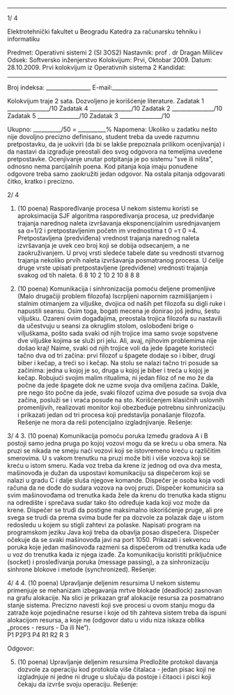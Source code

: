 --------------------------------------------------------------------------------


1/  4 
 
Elektrotehnički fakultet u Beogradu 
Katedra za računarsku tehniku i informatiku 
 
Predmet: Operativni sistemi 2 (SI  3OS2) 
Nastavnik: prof . dr Dragan Milićev 
Odsek: Softversko inženjerstvo 
Kolokvijum: Prvi,    Oktobar 2009. 
Datum: 28.10.2009. 
Prvi kolokvijum iz Operativnih sistema 2 
Kandidat:
 _____________________________________________________________ 
Broj indeksa: ________________  E-mail:______________________________________ 
 
Kolokvijum traje 2 sata. Dozvoljeno je korišćenje literature. 
Zadatak 1 _______________/10   Zadatak 4 _______________/10 
Zadatak 2 _______________/10   Zadatak 5 _______________/10 
Zadatak 3 _______________/10    
 
Ukupno: __________/50 = __________% 
Napomena: Ukoliko u zadatku nešto nije dovoljno precizno definisano, student treba da 
uvede razumnu pretpostavku, da je uokviri (da bi se lakše prepoznala prilikom ocenjivanja) i 
da  nastavi da  izgrađuje  preostali  deo  svog  odgovora  na  temeljima  uvedene  pretpostavke. 
Ocenjivanje unutar potpitanja je po sistemu "sve ili ništa", odnosno nema parcijalnih poena. 
Kod pitanja koja imaju ponuđene odgovore treba samo zaokružiti jedan odgovor. Na ostala 
pitanja odgovarati čitko, kratko i precizno. 
 

2/  4 
1. (10 poena) Raspoređivanje procesa 
U nekom sistemu  koristi  se aproksimacija  SJF  algoritma  raspoređivanja  procesa,  uz 
predviđanje trajanja narednog naleta izvršavanja eksponencijalnim usrednjavanjem sa α=1/2 i 
pretpostavljenim početn   im vrednostima t
0
=τ
0
=4. Pretpostavljena  (predviđena)  vrednost 
trajanja narednog  naleta  izvršavanja je  uvek  ceo  broj  koji  se  dobija  odsecanjem,  a  ne 
zaokruživanjem. U prvoj vrsti sledeće tabele date su vrednosti stvarnog trajanja nekoliko 
prvih naleta izvršavanja posmatranog procesa. U ćelije druge vrste upisati pretpostavljene 
(predviđene) vrednosti trajanja svakog od tih naleta. 
6 8 10 2 10 2 10 8 8 8 
          
2. (10 poena) Komunikacija i sinhronizacija pomoću deljene promenljive 
(Malo drugačiji problem filozofa) Iscrpljeni napornim razmišljanjem i stalnim otimanjem za 
viljuške, dvojica od naših pet filozofa su digli ruke i napustili seansu. Osim toga, bogati 
mecena  je  donirao  još  jednu,  šestu  viljušku.  Ozareni  ovim  događajima, preostala  trojica 
filozofa su nastavili da učestvuju u seansi za okruglim stolom, oslobođeni brige o viljuškama, 
pošto sada svaki od njih trojice ima samo svoje sopstvene dve viljuške kojima se služi pri jelu. 
Ali, avaj, njihovim problemima nije došao kraj! Naime, svaki od njih trojice voli da jede 
špagete koristeći tačno dva od tri začina: prvi filozof u špagete dodaje so i biber, drugi biber i 
kečap, a treći so i kečap. Na stolu se nalazi tačno tri posude sa začinima: jedna u kojoj je so, 
druga u kojoj je biber i treća u kojoj je kečap. Robujući svojim malim ritualima, ni jedan 
filoz  of ne mo   že da počne da jede špagete dok ne uzme svoja dva omiljena začina. Dakle, pre 
nego što počne da jede, svaki filozof uzima dve posude sa svoja dva začina, posluži se i vraća 
posude na sto. 
Korišćenjem klasičnih uslovnih promenljivih, realizovati monitor koji obezbeđuje potrebnu 
sinhronizaciju i prikazati jedan od tri procesa koji predstavlja ponašanje filozofa. Rešenje ne 
mora da reši potencijalno izgladnjivanje. 
Rešenje: 

3/  4 
3. (10 poena) Komunikacija pomoću poruka 
Između gradova A i B postoji samo jedna pruga po kojoj vozovi mogu da se kreću u oba 
smera. Na  pruzi  se  nikada  ne  smeju  naći  vozovi  koji  se istovremeno kreću  u  različitim 
smerovima. U s vakom trenutku na pruzi može biti i više vozova koji se kreću u istom smeru. 
Kada voz treba da krene iz jednog od ova dva mesta, mašinovođa je dužan da uspostavi 
komunikaciju sa dispečerom koji se nalazi u gradu C i dalje sluša njegove komande. Dispečer 
je osoba koja vodi računa da ne dođe do sudara vozova na ovoj pruzi. Dispečer komunicira sa 
svim mašinovođama od trenutka kada žele da krenu do trenutka kada stignu na odredište i 
sprečava sudar tako što određuje kada koji voz može da krene. Dispečer se trudi da postigne 
maksimalno iskorišćenje pruge, ali pre svega se trudi da prema svima bude fer pa dozvole za 
polazak daje u istom redosledu u kojem su stigli zahtevi za polaske. Napisati program na 
programskom jeziku Java koji treba da obavlja posao dispečera. Dispečer očekuje da se svaki 
mašinovođa javi na port 1050. Prikazati i sekvencu poruka koje jedan mašinovođa razmeni sa 
dispečerom od trenutka kada uđe u voz do trenutka kada iz njega izađe. Za komunikaciju 
koristiti priključnice (socket) i prosleđivanja poruka (message  passing), a za sinhronizaciju 
sinhrone blokove i metode (synchronized). 
Rešenje: 
 

4/  4 
4. (10 poena) Upravljanje deljenim resursima 
U nekom sistemu primenjuje se mehanizam izbegavanja mrtve blokade (deadlock) zasnovan 
na grafu alokacije. Na slici je prikazan graf alokacije resursa za posmatrano stanje sistema. 
Precizno navesti koji sve procesi u ovom stanju mogu da zatraže koje pojedinačne resurse i 
koje od tih zahteva sistem treba da ispuni alokacijom resursa, a koje ne (odgovor datu u vidu 
niza  iskaza oblika „proces - resurs - Da ili Ne“).  
P1
P2P3
P4
R1
R2
R
3
 
Odgovor: 
 
 
 
 
 
5. (10 poena) Upravljanje deljenim resursima 
Predložite protokol davanja dozvole za operaciju kod protokola više čitalaca - jedan    pisac koji 
ne izgladnjuje ni jedne ni druge u slučaju da postoje i čitaoci i pisci koji čekaju da izvrše svoju 
operaciju. 
Rešenje: 
 